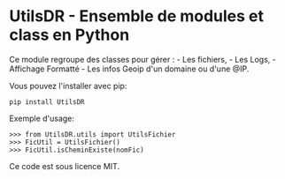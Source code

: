 UtilsDR - Ensemble de modules et class en Python
================================================

Ce module regroupe des classes pour gérer : 
        - Les fichiers, 
        - Les Logs, 
        - Affichage Formatté 
        - Les infos Geoip d'un domaine ou d'une @IP.

Vous pouvez l'installer avec pip:

    pip install UtilsDR

Exemple d'usage:

    >>> from UtilsDR.utils import UtilsFichier
    >>> FicUtil = UtilsFichier()
    >>> FicUtil.isCheminExiste(nomFic)

Ce code est sous licence MIT.
